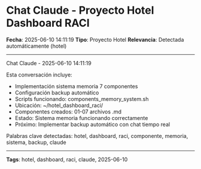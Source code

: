 # Chat Claude - Proyecto Hotel Dashboard RACI
**Fecha**: 2025-06-10 14:11:19
**Tipo**: Proyecto Hotel
**Relevancia**: Detectada automáticamente (hotel)

---

Chat Claude - 2025-06-10 14:11:19

Esta conversación incluye:
- Implementación sistema memoria 7 componentes
- Configuración backup automático
- Scripts funcionando: components_memory_system.sh
- Ubicación: ~/hotel_dashboard_raci/
- Componentes creados: 01-07 archivos .md
- Estado: Sistema memoria funcionando correctamente
- Próximo: Implementar backup automático con chat tiempo real

Palabras clave detectadas: hotel, dashboard, raci, componente, memoria, sistema, backup, claude

---

**Tags**: hotel, dashboard, raci, claude, 2025-06-10
